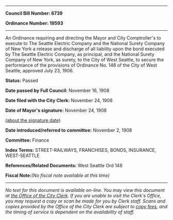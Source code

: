 

********

**Council Bill Number: 6739**
   
**Ordinance Number: 19593**
********

 An Ordinance requiring and directing the Mayor and City Comptroller's to execute to The Seattle Electric Company and the National Surety Company of New York a release and discharge of all liability upon the bond executed by The Seattle Electric Company, as principal, and the National Surety Company of New York, as surety, to the City of West Seattle, to secure the performance of the provisions of Ordinance No. 148 of the City of West Seattle, approved July 23, 1906.

**Status:** Passed
   
**Date passed by Full Council:** November 16, 1908
   
**Date filed with the City Clerk:** November 24, 1908
   
**Date of Mayor's signature:** November 24, 1908
   
[(about the signature date)](/~public/approvaldate.htm)
   
   
   
**Date introduced/referred to committee:** November 2, 1908
   
**Committee:** Finance
   
   
**Index Terms:** STREET-RAILWAYS, FRANCHISES, BONDS, INSURANCE, WEST-SEATTLE

**References/Related Documents:** West Seattle Ord 148

**Fiscal Note:**_(No fiscal note available at this time)_
********

_No text for this document is available on-line. You may view this document at [the Office of the City Clerk](http://www.seattle.gov/leg/clerk/contactUs.htm). If you are unable to visit the Clerk's Office, you may request a copy or scan be made for you by Clerk staff. Scans and copies provided by the Office of the City Clerk are subject to [copy fees](http://clerk.seattle.gov/~public/clerkfees.htm), and the timing of service is dependent on the availability of staff._

